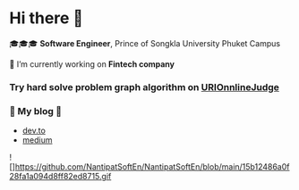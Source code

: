 # Hi there 👋








🎓🎓🎓 **Software Engineer**, Prince of Songkla University Phuket Campus

🏦 I’m currently working on **Fintech company**


### Try hard solve problem graph algorithm on [URIOnnlineJudge](urionlinejudge.com.br/judge/en/profile/126032)

### 🎀 My blog 🎀

- [dev.to](dev.to/nantipatsoften)
- [medium](https://nantipatsoften.medium.com/)


![]https://github.com/NantipatSoftEn/NantipatSoftEn/blob/main/15b12486a0f28fa1a094d8ff82ed8715.gif
